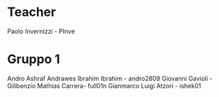 # Teacher

Paolo Invernizzi - PInve

# Gruppo 1

Andro Ashraf Andrawes Ibrahim  Ibrahim - andro2809
Giovanni Gavioli - Gilibenzio
Mathias Carrera- full01n
Gianmarco Luigi Atzori - ishek01